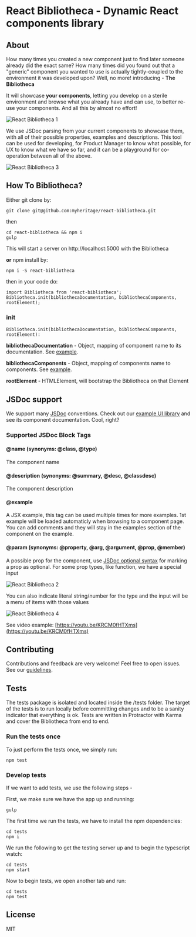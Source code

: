 # React Bibliotheca - Dynamic React components library
## About
How many times you created a new component just to find later someone already did the exact same?
How many times did you found out that a "generic" component you wanted to use is actually tightly-coupled to the environment it was developed upon?
Well, no more! introducing - **The Bibliotheca**

It will showcase **your components**, letting you develop on a sterile environment and browse what you already have and can use, to better re-use your components.
And all this by almost no effort!

![React Bibliotheca 1](https://media.giphy.com/media/pF8cbzzIGJWO4/giphy.gif "React Bibliotheca 1")

We use JSDoc parsing from your current components to showcase them, with all of their possible properties, examples and descriptions.
This tool can be used for developing, for Product Manager to know what possible, for UX to know what we have so far, and it can be a playground for co-operation between all of the above.

![React Bibliotheca 3](https://media.giphy.com/media/MqhUcIhANah9e/giphy.gif)

## How To Bibliotheca?
Either git clone by:
```
git clone git@github.com:myheritage/react-bibliotheca.git
```
then
```
cd react-bibliotheca && npm i
gulp
```
This will start a server on http://localhost:5000 with the Bibliotheca

**or** npm install by:
```
npm i -S react-bibliotheca
```
then in your code do:
```
import Bibliotheca from 'react-bibliotheca';
Bibliotheca.init(bibliothecaDocumentation, bibliothecaComponents, rootElement);
```

### init
```
Bibliotheca.init(bibliothecaDocumentation, bibliothecaComponents, rootElement):
```

**bibliothecaDocumentation** - Object, mapping of component name to its documentation. See [example](https://github.com/myheritage/react-bibliotheca/blob/master/client/documentation.js).

**bibliothecaComponents** - Object, mapping of components name to components. See [example](https://github.com/myheritage/react-bibliotheca/blob/master/client/components.js). 

**rootElement** - HTMLElement, will bootstrap the Bibliotheca on that Element

## JSDoc support
We support many [JSDoc](http://usejsdoc.org/) conventions.
Check out our [example UI library](https://github.com/myheritage/react-bibliotheca/tree/master/client/Components/BibliothecaUI) and see its component documentation. Cool, right?

### Supported JSDoc Block Tags
#### @name (synonyms: @class, @type)
The component name
#### @description (synonyms: @summary, @desc, @classdesc)
The component description
#### @example
A JSX example, this tag can be used multiple times for more examples. 1st example will be loaded automaticly when browsing to a component page.
You can add comments and they will stay in the examples section of the component on the example.
#### @param (synonyms: @property, @arg, @argument, @prop, @member)
A possible prop for the component, use [JSDoc optional syntax](http://usejsdoc.org/tags-param.html#optional-parameters-and-default-values) for marking a prop as optional.
For some prop types, like function, we have a special input

![React Bibliotheca 2](https://media.giphy.com/media/URXY0x84ULSSc/giphy.gif)

You can also indicate literal string/number for the type and the input will be a menu of items with those values

![React Bibliotheca 4](https://media.giphy.com/media/R4w7AiCQpYxjO/giphy.gif)

See video example:
[https://youtu.be/KRCM0fHTXms](https://youtu.be/KRCM0fHTXms)

## Contributing

Contributions and feedback are very welcome! Feel free to open issues.
See our [guidelines](https://github.com/myheritage/react-bibliotheca/blob/master/CONTRIBUTING.md).

## Tests

The tests package is isolated and located inside the /tests folder.
The target of the tests is to run locally before committing changes and to be a sanity indicator that everything is ok.
Tests are written in Protractor with Karma and cover the Bibliotheca from end to end.

### Run the tests once
To just perform the tests once, we simply run:
```
npm test
```

### Develop tests
If we want to add tests, we use the following steps - 

First, we make sure we have the app up and running:
```
gulp
```
The first time we run the tests, we have to install the npm dependencies:
```
cd tests
npm i
```
We run the following to get the testing server up and to begin the typescript watch:
```
cd tests
npm start
```
Now to begin tests, we open another tab and run:
```
cd tests
npm test
```

## License

MIT
